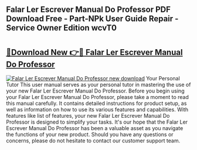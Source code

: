 ## Falar Ler Escrever Manual Do Professor PDF Download Free - Part-NPk User Guide Repair - Service Owner Edition wcvT0

# <h2><a href="http://bc73287.oget.top/?id=Falar+Ler+Escrever+Manual+Do+Professor">🔗Download New 👉🔴 Falar Ler Escrever Manual Do Professor</a></h2>

[![Falar Ler Escrever Manual Do Professor new download](https://i.imgur.com/5g1atiW.png)](http://bc73287.oget.top/?id=Falar+Ler+Escrever+Manual+Do+Professor)
Your Personal Tutor This user manual serves as your personal tutor in mastering the use of your new Falar Ler Escrever Manual Do Professor. Before you begin using your Falar Ler Escrever Manual Do Professor, please take a moment to read this manual carefully. It contains detailed instructions for product setup, as well as information on how to use its various features and capabilities. With features like list of features, your new Falar Ler Escrever Manual Do Professor is designed to simplify your tasks. It's our hope that the Falar Ler Escrever Manual Do Professor has been a valuable asset as you navigate the functions of your new product. Should you have any questions or concerns, please do not hesitate to contact our customer support team.
